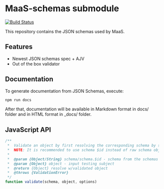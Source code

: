 # MaaS-schemas submodule

[![Build Status](https://travis-ci.com/maasglobal/maas-schemas.svg?token=EzGctxgsjK7P9ky3oz1p&branch=master)](https://travis-ci.com/maasglobal/maas-schemas)

This repository contains the JSON schemas used by MaaS.

## Features

- Newest JSON schemas spec + AJV
- Out of the box validator

## Documentation

To generate documentation from JSON Schemas, execute:

```bash
npm run docs
```

After that, documentation will be available in Markdown format in docs/ folder
and in HTML format in _docs/ folder.

## JavaScript API

```javascript
/**
 *  Validate an object by first resolving the corresponding schema by schemaId
 *  NOTE: It is recommended to use schema $id instead of raw schema object
 *
 *  @param {Object/String} schema/schema.$id - schema from the schemas folder. If given as a whole, will extract $id from the schema. None existed schema will be re-validate. If given only $id, will use that to reference to schema
 *  @param {Object} object - input testing subject
 *  @return {Object} resolve w/validated object
 *  @throws {ValidationError}
 */
function validate(schema, object, options)
```
